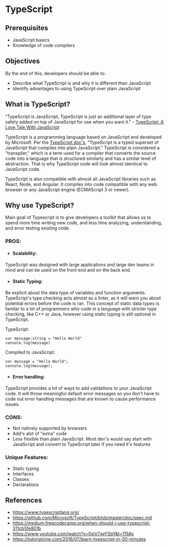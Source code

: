 # TypeScript

## Prerequisites

-  JavaScript basics
-  Knowledge of code compilers

## Objectives

By the end of this, developers should be able to:

-  Describe what TypeScript is and why it is different than JavaScript
-  Identify advantages to using TypeScript over plain JavaScript  

## What is TypeScript?

"TypeScript is JavaScript, TypeScript is just an additional layer of type safety added on top of JavaScript for use when you want it." - [TypeScript: A Love Tale With JavaScript](https://www.youtube.com/watch?v=0siV7xeYSbY&t=1158s)

TypeScript is a programming language based on JavaScript and developed by Microsoft. Per the [TypeScript
doc's](https://www.typescriptlang.org/index.html), "TypeScript is a typed superset of JavaScript that compiles into plain
JavaScript." TypeScript is considered a "transpiler," which is a term
used for a compiler that converts the source code into a language that is structured
similarly and has a similar level of abstraction. That is why TypeScript code will
look almost identical to JavaScript code.

TypeScript is also compatible with almost all JavaScript libraries such as React,
Node, and Angular. It compiles into code compatible with any web browser or any
JavaScript engine (ECMAScript 3 or newer).

## Why use TypeScript?

Main goal of Typescript is to give developers a toolkit that allows us to spend more time writing new code, and less time analyzing,      understanding, and error testing existing code.

### PROS:
  - #### Scalability:
  TypeScript was designed with large applications and large dev teams in mind and can be used on the front end and on the back end.
  - #### Static Typing:
  Be explicit about the data type of variables and function arguments. TypeScript's type checking acts almost as a linter, as it will warn you about potential errors before the code is ran. This concept of static data types is familar to a lot of programmers who code in a language with stricter type checking, like C++ or Java, however using static typing is still optional in TypeScript.

  TypeScript:
  ```
  var message:string = "Hello World" 
  console.log(message)
  ```

  Compiled to JavaScript:
  ```
  var message = "Hello World";
  console.log(message);
  ```
  - #### Error handling:
TypeScript provides a lot of ways to add validations to your JavaScript code. It will throw meaningful default error messages so you don't have to code out error handling messages that are known to cause performance issues.

### CONS:
  - Not natively supported by browsers
  - Add's alot of "extra" code
  - Less flexible than plain JavaScript. Most dev's would say start with JavaScript
    and convert to TypeScript later if you need it's features
    
  ### Unique Features:
  - Static typing
  - Interfaces
  - Classes
  - Declarations
    
## References
- https://www.typescriptlang.org/
- https://github.com/Microsoft/TypeScript/blob/master/doc/spec.md
- https://medium.freecodecamp.org/when-should-i-use-typescript-311cb5fe801b
- https://www.youtube.com/watch?v=0siV7xeYSbY&t=1158s
- https://tutorialzine.com/2016/07/learn-typescript-in-30-minutes
